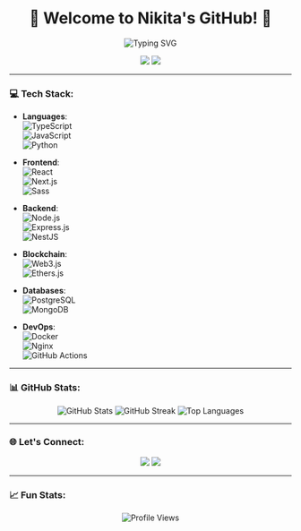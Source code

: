 <h1 align="center">🌟 Welcome to Nikita's GitHub! 🌟</h1>

<p align="center">
  <img src="https://readme-typing-svg.demolab.com?font=Fira+Code&size=28&pause=1000&color=FF5733&center=true&vCenter=true&width=650&lines=Full-Stack+Developer;Crafting+Web+and+Web3+Applications;Open+to+Collaborations+and+Opportunities" alt="Typing SVG" />
</p>

<p align="center">
  <a href="#"><img src="https://img.shields.io/github/followers/loppy33?label=Followers&style=social"></a>
  <a href="#"><img src="https://img.shields.io/github/stars/loppy33?style=social"></a>
</p>

---

### 💻 Tech Stack:
- **Languages**:  
  ![TypeScript](https://img.shields.io/badge/-TypeScript-007ACC?style=flat-square&logo=typescript&logoColor=white)  
  ![JavaScript](https://img.shields.io/badge/-JavaScript-F7DF1E?style=flat-square&logo=javascript&logoColor=black)  
  ![Python](https://img.shields.io/badge/-Python-3776AB?style=flat-square&logo=python&logoColor=white)  

- **Frontend**:  
  ![React](https://img.shields.io/badge/-React-61DAFB?style=flat-square&logo=react&logoColor=black)  
  ![Next.js](https://img.shields.io/badge/-Next.js-000000?style=flat-square&logo=next.js&logoColor=white)  
  ![Sass](https://img.shields.io/badge/-Sass-CC6699?style=flat-square&logo=sass&logoColor=white)

- **Backend**:  
  ![Node.js](https://img.shields.io/badge/-Node.js-339933?style=flat-square&logo=node.js&logoColor=white)  
  ![Express.js](https://img.shields.io/badge/-Express.js-000000?style=flat-square&logo=express&logoColor=white)  
  ![NestJS](https://img.shields.io/badge/-NestJS-E0234E?style=flat-square&logo=nestjs&logoColor=white)  

- **Blockchain**:  
  ![Web3.js](https://img.shields.io/badge/-Web3.js-4E44CE?style=flat-square&logo=web3.js&logoColor=white)  
  ![Ethers.js](https://img.shields.io/badge/-Ethers.js-764ABC?style=flat-square&logo=ethereum&logoColor=white)
  
- **Databases**:  
  ![PostgreSQL](https://img.shields.io/badge/-PostgreSQL-4169E1?style=flat-square&logo=postgresql&logoColor=white)  
  ![MongoDB](https://img.shields.io/badge/-MongoDB-47A248?style=flat-square&logo=mongodb&logoColor=white)  

- **DevOps**:  
  ![Docker](https://img.shields.io/badge/-Docker-2496ED?style=flat-square&logo=docker&logoColor=white)  
  ![Nginx](https://img.shields.io/badge/-Nginx-269539?style=flat-square&logo=nginx&logoColor=white)  
  ![GitHub Actions](https://img.shields.io/badge/-GitHub%20Actions-2088FF?style=flat-square&logo=github-actions&logoColor=white)

---

### 📊 GitHub Stats:
<p align="center">
  <img src="https://github-readme-stats.vercel.app/api?username=loppy33&show_icons=true&theme=radical" alt="GitHub Stats" />
  <img src="https://github-readme-streak-stats.herokuapp.com/?username=loppy33&theme=radical" alt="GitHub Streak" />
  <img src="https://github-readme-stats.vercel.app/api/top-langs/?username=loppy33&layout=compact&theme=radical" alt="Top Languages" />
</p>

---

### 🌐 Let's Connect:
<p align="center">
<!--   <a href="https://linkedin.com/in/" target="_blank"><img src="https://img.shields.io/badge/-LinkedIn-0077B5?style=for-the-badge&logo=linkedin&logoColor=white"></a> -->
  <a href="https://t.me/codepin" target="_blank"><img src="https://img.shields.io/badge/-Telegram-26A5E4?style=for-the-badge&logo=telegram&logoColor=white"></a>
  <a href="mailto:nikita.petrenko1406@gmail.com"><img src="https://img.shields.io/badge/-Email-D14836?style=for-the-badge&logo=gmail&logoColor=white"></a>
</p>

---

### 📈 Fun Stats:
<p align="center">
  <img src="https://komarev.com/ghpvc/?username=loppy33&style=flat-square&color=brightgreen" alt="Profile Views" />
</p>

